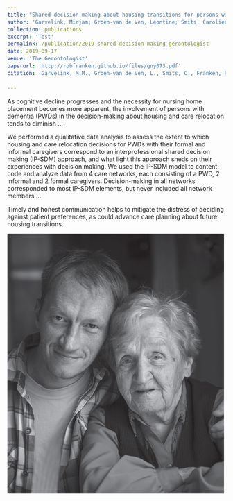 ```yaml
---
title: "Shared decision making about housing transitions for persons with dementia: A four-case care network perspective"
author: 'Garvelink, Mirjam; Groen-van de Ven, Leontine; Smits, Carolien; Franken, Rob; Dassen-Vernooij, Myrra; Légaré, France'
collection: publications
excerpt: 'Test'
permalink: /publication/2019-shared-decision-making-gerontologist
date: 2019-09-17
venue: 'The Gerontologist'
paperurl: 'http://robfranken.github.io/files/gny073.pdf'
citation: 'Garvelink, M.M., Groen-van de Ven, L., Smits, C., Franken, R., Dassen-Vernooij, M., and Légaré, F. (2019). &quot;Shared Decision Making About Housing Transitions for Persons With Dementia: A Four-Case Care Network Perspective.&quot; <i>The Gerontologist</i>. 59(5), 822-834.'

---
```


As cognitive decline progresses and the necessity for nursing home placement becomes more apparent, the involvement of persons with dementia (PWDs) in the decision-making about housing and care relocation tends to diminish ...

We performed a qualitative data analysis to assess the extent to which housing and care relocation decisions for PWDs with their formal and informal caregivers correspond to an interprofessional shared decision making (IP-SDM) approach, and what light this approach sheds on their experiences with decision making. We used the IP-SDM model to content-code and analyze data from 4 care networks, each consisting of a PWD, 2 informal and 2 formal caregivers. Decision-making in all networks corresponded to most IP-SDM elements, but never included all network members … 

Timely and honest communication helps to mitigate the distress of deciding against patient preferences, as could advance care planning about future housing transitions.

![Gerontologist](/images/coverfig.jpeg)